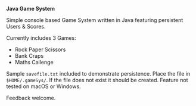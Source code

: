 **Java Game System**

Simple console based Game System written in Java featuring persistent Users & Scores.

Currently includes 3 Games:
- Rock Paper Scissors
- Bank Craps
- Maths Callenge

Sample `savefile.txt` included to demonstrate persistence. Place the file in `$HOME/.gameSys/`. If the file does not exist it should be created. Feature not tested on macOS or Windows.

Feedback welcome.
